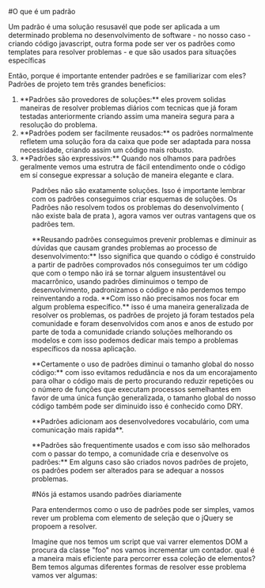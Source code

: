#O que é um padrão

<p>Um padrão é uma solução resusavél que pode ser aplicada a um determinado problema no desenvolvimento de software - no nosso caso - criando código javascript, outra forma pode ser ver os padrões como templates para resolver problemas - e que são usados para situações específicas</p>

<p>Então, porque é importante entender padrões e se familiarizar com eles? Padrões de projeto tem três grandes beneficios:</p>

<ol>
  <li>
  **Padrões são provedores de soluções:** eles provem solidas maneiras de resolver problemas diários com tecnicas que já foram testadas
  anteriormente criando assim uma maneira segura para a resolução do problema.
  </li>

  <li>
  **Padrões podem ser facilmente reusados:** os padrões normalmente refletem uma solução fora da caixa que pode ser adaptada para
  nossa necessidade, criando assim um código mais robusto.
  </li>

  <li>
  **Padrões são expressivos:** Quando nos olhamos para padrões geralmente vemos uma estrutra de fácil entendimento onde o código em sí
  consegue expressar a solução de maneira elegante e clara.
  </li>
<ol>

<p>
Padrões não são exatamente soluções. Isso é importante lembrar com os padrões conseguimos criar esquemas de soluções. Os Padrões
não resolvem todos os problemas do desenvolvimento ( não existe bala de prata ), agora vamos ver outras vantagens que os padrões tem.
</p>

<p>
**Reusando padrões conseguimos prevenir problemas e diminuir as dúvidas que causam grandes problemas ao processo de desenvolvimento:**
Isso significa que quando o código é construido a partir de padrões comprovados nós conseguimos ter um código que com o tempo não irá se tornar
alguem insustentável ou macarrônico, usando padrões diminuimos o tempo de desenvolvimento, padronizamos o código e não perdemos tempo reinventando a roda. **Com isso não precisamos nos focar em algum problema específico.** isso é uma maneira generalizada de resolver os problemas, os padrões de projeto
já foram testados pela comunidade e foram desenvolvidos com anos e anos de estudo por parte de toda a comunidade criando soluções melhorando os modelos
e com isso podemos dedicar mais tempo a problemas específicos da nossa aplicação.
</p>

<p>
**Certamente o uso de padrões diminui o tamanho global do nosso código:** com isso evitamos redudância e nos da um encorajamento
para olhar o código mais de perto procurando reduzir repetições ou o número de funções que executam processos semelhantes em favor
de uma única função generalizada, o tamanho global do nosso código também pode ser diminuido isso é conhecido como DRY.
</p>

<p>
**Padrões adicionam aos desenvolvedores vocabulário, com uma comunicação mais rapida**.
</p>

<p>
**Padrões são frequentimente usados e com isso são melhorados com o passar do tempo, a comunidade cria e desenvolve os padrões:**
Em alguns caso são criados novos padrões de projeto, os padrões podem ser alterados para se adequar a nossos problemas.
</p>

#Nós já estamos usando padrões diariamente

<p>
Para entendermos como o uso de padrões pode ser simples, vamos rever um problema com elemento de seleção que o jQuery se propoem a resolver.
</p>

<p>
Imagine que nos temos um script que vai varrer elementos DOM a procura da classe "foo" nos vamos incrementar um contador. qual é a
maneira mais eficiente para percorrer essa coleção de elementos? Bem temos algumas diferentes formas de resolver esse problema vamos
ver algumas:
</p>

